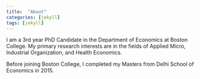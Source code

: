 ```yaml
---
title:  "About"
categories: [jekyll]
tags: [jekyll]
---
```

I am a 3rd year PhD Candidate in the Department of Economics at Boston College. My primary research interests are in the fields of Applied Micro, Industrial Organization, and Health Economics.

Before joining Boston College, I completed my Masters from Delhi School of Economics in 2015.


